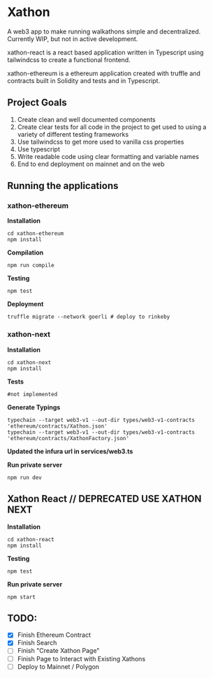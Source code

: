 # Xathon

A web3 app to make running walkathons simple and decentralized. Currently WIP, but not in active development. 

xathon-react is a react based application written in Typescript using tailwindcss to create a functional frontend.

xathon-ethereum is a ethereum application created with truffle and contracts built in Solidity and tests and in Typescript.

## Project Goals

1. Create clean and well documented components
2. Create clear tests for all code in the project to get used to using a variety of different testing frameworks
3. Use tailwindcss to get more used to vanilla css properties
4. Use typescript
5. Write readable code using clear formatting and variable names
6. End to end deployment on mainnet and on the web

## Running the applications

### xathon-ethereum

**Installation**

```
cd xathon-ethereum
npm install
```

**Compilation**

```
npm run compile
```

**Testing**

```
npm test
```

**Deployment**

```
truffle migrate --network goerli # deploy to rinkeby
```

### xathon-next

**Installation**

```
cd xathon-next
npm install
```

**Tests**

```
#not implemented
```

**Generate Typings**

```
typechain --target web3-v1 --out-dir types/web3-v1-contracts 'ethereum/contracts/Xathon.json'
typechain --target web3-v1 --out-dir types/web3-v1-contracts 'ethereum/contracts/XathonFactory.json'
```

**Updated the infura url in services/web3.ts**

**Run private server**

```
npm run dev
```

## Xathon React // DEPRECATED USE XATHON NEXT

**Installation**

```
cd xathon-react
npm install
```

**Testing**

```
npm test
```

**Run private server**

```
npm start
```

## TODO:

- [x] Finish Ethereum Contract
- [x] Finish Search
- [ ] Finish "Create Xathon Page"
- [ ] Finish Page to Interact with Existing Xathons
- [ ] Deploy to Mainnet / Polygon
